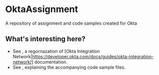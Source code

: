 # OktaAssignment
A repository of assignment and code samples created for Okta

## What's interesting here?
- See , a regornazation of [Okta Integration Network|https://developer.okta.com/docs/guides/okta-integration-network/] documentation.
- See , explaining the accompanying code sample files.
